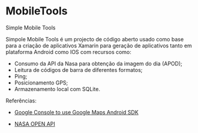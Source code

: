 # MobileTools
Simple Mobile Tools

Simpole Mobile Tools é um projecto de código aberto usado como base para a criação de aplicativos Xamarin para geração de aplicativos tanto em plataforma Android como IOS com recursos como:

- Consumo da API da Nasa para obtenção da imagem do dia (APOD);
- Leitura de códigos de barra de diferentes formatos;
- Ping;
- Posicionamento GPS;
- Armazenamento local com SQLite.

Referências:

- [Google Console to use Google Maps Android SDK](https://console.cloud.google.com/apis/credentials)

- [NASA OPEN API](https://api.nasa.gov/)
